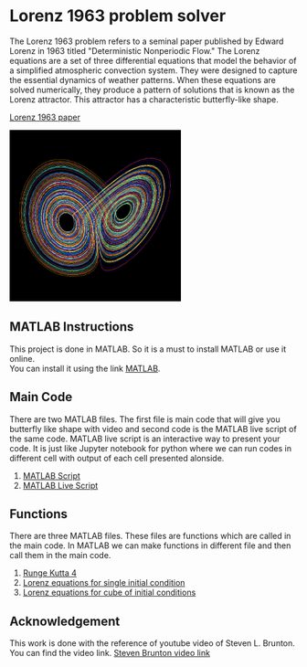 # Lorenz 1963 problem solver
The Lorenz 1963 problem refers to a seminal paper published by Edward Lorenz in 1963 titled "Deterministic Nonperiodic Flow."
The Lorenz equations are a set of three differential equations that model the behavior of a simplified atmospheric convection system. They were designed to capture the essential dynamics of weather patterns. When these equations are solved numerically, they produce a pattern of solutions that is known as the Lorenz attractor. This attractor has a characteristic butterfly-like shape.

[Lorenz 1963 paper](https://github.com/adarshkashyap15/Lorentz_1963_problem/blob/main/lorenz-1963.pdf)

<img src="https://github.com/adarshkashyap15/Lorentz_1963_problem/blob/main/Project%20logo.jpg" alt="GitHub Logo" width="300" height="300" />

## MATLAB Instructions
This project is done in MATLAB. So it is a must to install MATLAB or use it online.  
You can install it using the link [MATLAB](https://www.mathworks.com/products/matlab.html).

## Main Code
There are two MATLAB files. The first file is main code that will give you butterfly like shape with video and second code is the MATLAB live script of the same code. MATLAB live script is an interactive way to present your code. It is just like Jupyter notebook for python where we can run codes in different cell with output of each cell presented alonside.
1. [MATLAB Script](https://github.com/adarshkashyap15/Lorentz_1963_problem/blob/main/Lorentz_problem_1963_multiple_conditions.m)
2. [MATLAB Live Script](https://github.com/adarshkashyap15/Lorentz_1963_problem/blob/main/Lorentz_problem_1963_multiple_conditions.mlx)

## Functions
There are three MATLAB files. These files are functions which are called in the main code. In MATLAB we can make functions in different file and then call them in the main code.
1. [Runge Kutta 4](https://github.com/adarshkashyap15/Lorentz_1963_problem/blob/main/rk4singlestep.m)
2. [Lorenz equations for single initial condition](https://github.com/adarshkashyap15/Lorentz_1963_problem/blob/main/lorentz_function.m)
3. [Lorenz equations for cube of initial conditions](https://github.com/adarshkashyap15/Lorentz_1963_problem/blob/main/lorentz3d_function.m)

## Acknowledgement
This work is done with the reference of youtube video of Steven L. Brunton. You can find the video link.
[Steven Brunton video link](https://youtu.be/LRF4dGP4xeo)

